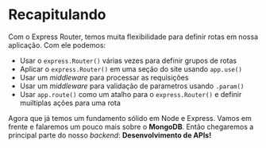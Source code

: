 # Recapitulando

Com o Express Router, temos muita flexibilidade para definir rotas em nossa aplicação. Com ele podemos:

* Usar o ```express.Router()``` várias vezes para definir grupos de rotas
* Aplicar o ```express.Router()``` em uma seção do site usando ```app.use()```
* Usar um *middleware* para processar as requisições
* Usar um *middleware* para validação de parametros usando ```.param()```
* Usar ```app.route()``` como um atalho para o ```express.Router()``` e definir muiltiplas ações para uma rota

Agora que já temos um fundamento sólido em Node e Express. Vamos em frente e falaremos um pouco mais sobre o **MongoDB**. Então chegaremos a principal parte do nosso *backend*: **Desenvolvimento de APIs!**
